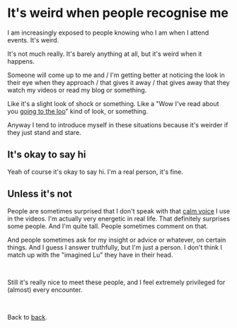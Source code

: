 # It's weird when people recognise me 

I am increasingly exposed to people knowing who I am when I attend events. It's weird. 

It's not much really. It's barely anything at all, but it's weird when it happens. 

Someone will come up to me and / I'm getting better at noticing the look in their eye when they approach / that gives it away / that gives away that they watch my videos or read my blog or something. 

Like it's a slight look of shock or something. Like a "Wow I've read about you [going to the loo](https://www.todepond.com/wikiblogarden/health/loo-lu/end/)" kind of look, or something.

Anyway I tend to introduce myself in these situations because it's weirder if they just stand and stare.

## It's okay to say hi

Yeah of course it's okay to say hi. I'm a real person, it's fine. 

## Unless it's not

People are sometimes surprised that I don't speak with that [calm voice](https://youtu.be/54cK-XLu-s0?si=470FgJlo8vpOrfBa) I use in the videos. I'm actually very energetic in real life. That definitely surprises some people. And I'm quite tall. People sometimes comment on that. 

And people sometimes ask for my insight or advice or whatever, on certain things. And I guess I answer truthfully, but I'm just a person. I don't think I match up with the "imagined Lu" they have in their head.

<br>

Still it's really nice to meet these people, and I feel extremely privileged for (almost) every encounter. 

<br>

Back to [back](/sky).
